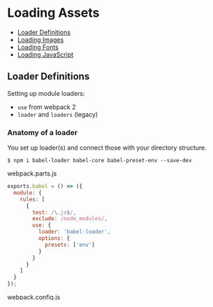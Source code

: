 # Loading Assets

* [Loader Definitions](#loader-definitions)
* [Loading Images](#loading-images)
* [Loading Fonts](#loading-fonts)
* [Loading JavaScript](#loading-javascript)

## Loader Definitions

Setting up module loaders:
* `use` from webpack 2
* `loader` and `loaders` (legacy)

### Anatomy of a loader

You set up loader(s) and connect those with your directory structure.

```
$ npm i babel-loader babel-core babel-preset-env --save-dev
```

webpack.parts.js
```javascript
exports.babel = () => ({
  module: {
    rules: [
      {
        test: /\.js$/,
        exclude: /node_modules/,
        use: {
          loader: 'babel-loader',
          options: {
            presets: ['env']
          }
        }
      }
    ]
  }
});
```

webpack.config.js
```javascript
const commonConfig = merge([
  // ...
  parts.babel(),
]);
```

### Loader evaluation order

Webpack's loaders are evaluated from RIGHT to LEFT and from BOTTOM to TOP.

#### Enforcing order

You can use `enforce` as `pre` or `post`.

```javascript
{
  // Conditions
  test: /\.js$/,
  enforce: 'pre',
  loader: 'eslint-loader',
}
```

### Passing parameters to a loader

```javascript
{
  // Conditions
  test: /\.js$/,
  include: PATHS.app,
  
  // Actions
  use: 'babel-loader?cacheDirectory,presets[]=es2015',
}
```

Better use `use` with `options` for readability:
```javascript
{
  // Conditions
  test: /\.js$/,
  include: PATHS.app,
  
  // Actions
  use: {
    loader: 'babel-loader',
    options: {
      cacheDirectory: true,
      presets: ['react', 'es2015'],
    }
  }
}
``` 

### Branching at `use` using a function

```javascript
{
  test: /\.css$/,
  use: ({ resource, resourceQuery, issuer }) => {
    if (env === 'development') {
      return {
        loader: 'css-loader',
        rules: [
          'style-loader'
        ]
      }
    }
  }
}
```

### Inline definitions

Even though configuration level loader definitions are preferable, it's possible to write loader definitions inline:

```javascript
// Process foo.png through url-loader and other possible matches.
import 'url-loader!./foo.png';
// Override possible higher level match completely
import '!!url-loader!./bar.png';
```

The problem with this approach is that it couples your source with webpack.

You can use this way as well:
```javascript
{
  entry: {
    app: 'babel-loader!./app'
  }
}
```

### Alternate ways to match files

* `test`: match against a RegExp, string, function, an object, or an array of conditions like these.
* `include`
* `exclude`
* `resource`
* `issuer`
* `resourcePath`
* `resourceQuery`

### Loading based on `resourceQuery`

`oneOf` field makes it possible to route webpack to a specific loader based on a resource related match.

```javascript
{
  test: /\.css$/,
  oneOf: [
    {
      resourceQuery: /inline/,
      use: 'url-loader'
    },
    {
      resourceQuery: /external/,
      use: 'file-loader'
    }
  ]
}
```

### Loading Based on `issuer`

`issuer` can be used to control behavior based on where a resource was imported.

In the example below `style-loader` is applied only when webpack captures a CSS file from a JavaScript import:
```javascript
{
  test: /\.css$/,
  rules: [
    {
      issuer: /\.js$/,
      use: 'style-loader'
    },
    {
      use: 'css-loader'
    }
  ]
}
```

## Loading Images

Webpack allows you to inline assets by using `url-loader`. 
It emits your images as base64 strings within your JavaScript bundles.
The process decreases the number of requests needed while growing the bundle size.
This is good enough for development.

`file-loader` outputs image files and returns paths to them instead of inlining.
This also works with other asset types like fonts.

### Setting up `url-loader`

`url-loader` comes with a `limit` option that can be used to defer image generation to `file-loader`
* inline small files to JavaScript.
* generate separate files for the bigger ones.



## Loading Fonts

## Loading JavaScript
